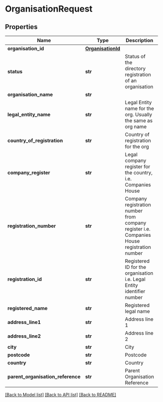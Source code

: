 # OrganisationRequest

## Properties
Name | Type | Description | Notes
------------ | ------------- | ------------- | -------------
**organisation_id** | [**OrganisationId**](OrganisationId.md) |  | 
**status** | **str** | Status of the directory registration of an organisation | [optional] [default to 'Active']
**organisation_name** | **str** |  | 
**legal_entity_name** | **str** | Legal Entity name for the org. Usually the same as org name | 
**country_of_registration** | **str** | Country of registration for the org | 
**company_register** | **str** | Legal company register for the country, i.e. Companies House | 
**registration_number** | **str** | Company registration number from company register i.e. Companies House registration number | 
**registration_id** | **str** | Registered ID for the organisation i.e. Legal Entity identifier number | [optional] 
**registered_name** | **str** | Registered legal name | [optional] 
**address_line1** | **str** | Address line 1 | 
**address_line2** | **str** | Address line 2 | [optional] 
**city** | **str** | City | 
**postcode** | **str** | Postcode | 
**country** | **str** | Country | 
**parent_organisation_reference** | **str** | Parent Organisation Reference | [optional] 

[[Back to Model list]](../README.md#documentation-for-models) [[Back to API list]](../README.md#documentation-for-api-endpoints) [[Back to README]](../README.md)

